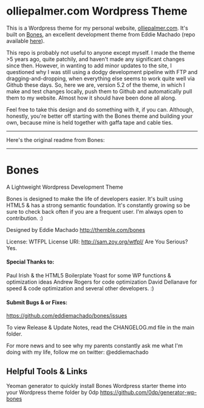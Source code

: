 # olliepalmer.com Wordpress Theme

This is a Wordpress theme for my personal website, [olliepalmer.com](https://olliepalmer.com). It's built on [Bones](), an excellent development theme from Eddie Machado (repo available [here](https://github.com/squibbleFish/theme-bones)).

This repo is probably not useful to anyone except myself. I made the theme >5 years ago, quite patchily, and haven't made any significant changes since then. However, in wanting to add minor updates to the site, I questioned why I was still using a dodgy development pipeline with FTP and dragging-and-dropping, when everything else seems to work quite well via Github these days. So, here we are, version 5.2 of the theme, in which I make and test changes locally, push them to Github and automatically pull them to my website. Almost how it should have been done all along.

Feel free to take this design and do something with it, if you can. Although, honestly, you're better off starting with the Bones theme and building your own, because mine is held together with gaffa tape and cable ties.

----

Here's the original readme from Bones:

----

# Bones
A Lightweight Wordpress Development Theme

Bones is designed to make the life of developers easier. It's built
using HTML5 & has a strong semantic foundation.
It's constantly growing so be sure to check back often if you are a
frequent user. I'm always open to contribution. :)

Designed by Eddie Machado
http://themble.com/bones

License: WTFPL
License URI: http://sam.zoy.org/wtfpl/
Are You Serious? Yes.

#### Special Thanks to:
Paul Irish & the HTML5 Boilerplate
Yoast for some WP functions & optimization ideas
Andrew Rogers for code optimization
David Dellanave for speed & code optimization
and several other developers. :)

#### Submit Bugs & or Fixes:
https://github.com/eddiemachado/bones/issues

To view Release & Update Notes, read the CHANGELOG.md file in the main folder.

For more news and to see why my parents constantly ask me what I'm
doing with my life, follow me on twitter: @eddiemachado

## Helpful Tools & Links

Yeoman generator to quickly install Bones Wordpress starter theme into your Wordpress theme folder
by 0dp
https://github.com/0dp/generator-wp-bones
